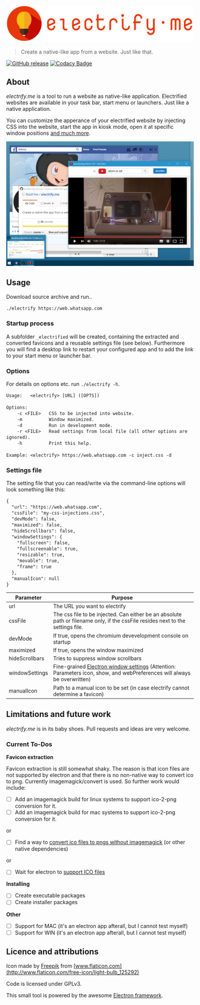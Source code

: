 ![Electrify-Logo](readme-res/logo+text.png)
> Create a native-like app from a website. Just like that.

[![GitHub release](https://img.shields.io/badge/version-0.2.2-green.svg)](https://github.com/BastiTee/electrify.me/releases/latest)
[![Codacy Badge](https://api.codacy.com/project/badge/Grade/1ce6531d28d84cffa342526dc183464b)](https://www.codacy.com/app/basti-tee/electrify-me?utm_source=github.com&amp;utm_medium=referral&amp;utm_content=BastiTee/electrify.me&amp;utm_campaign=Badge_Grade)

## About

*electrify.me* is a tool to run a website as native-like application. Electrified websites are available in your task bar, start menu or launchers. Just like a native application.

You can customize the apperance of your electrified website by injecting CSS into the website, start the app in kiosk mode, open it at specific window positions [and much more](http://electron.atom.io/docs/api/browser-window/#new-browserwindowoptions).

![Screenshot](readme-res/screenshot.png)

## Usage

Download source archive and run..

```
./electrify https://web.whatsapp.com
```

### Startup process

A subfolder `_electrified` will be created, containing the extracted and converted favicons and a reusable settings file (see below).
Furthermore you will find a desktop link to restart your configured app and to add the link to your start menu or launcher bar.

### Options

For details on options etc. run `./electrify -h`.

```
Usage:   <electrify> [URL] ([OPTS])

Options:
    -c <FILE>   CSS to be injected into website.
    -m          Window maximized.
    -d          Run in development mode.
    -r <FILE>   Read settings from local file (all other options are ignored).
    -h          Print this help.

Example: <electrify> https://web.whatsapp.com -c inject.css -d
```

### Settings file

The setting file that you can read/write via the command-line options will look something like this:

```
{
  "url": "https://web.whatsapp.com",
  "cssFile": "my-css-injections.css",
  "devMode": false,
  "maximized": false,
  "hideScrollbars": false,
  "windowSettings": {
    "fullscreen": false,
    "fullscreenable": true,
    "resizable": true,
    "movable": true,
    "frame": true
  },
  "manualIcon": null
}
```

| Parameter | Purpose |
|-------------|------------|
| url | The URL you want to electrify |
| cssFile | The css file to be injected. Can either be an absolute path or filename only, if the cssFile resides next to the settings file. |
| devMode | If  true, opens the chromium devevelopment console on startup |
| maximized | If true, opens the window maximized |
| hideScrollbars | Tries to suppress window scrollbars |
| windowSettings | Fine-grained [Electron window settings](http://electron.atom.io/docs/api/browser-window/#new-browserwindowoptions) (Attention: Parameters icon, show, and webPreferences will always be overwritten) |
| manualIcon | Path to a manual icon to be set (in case electrify cannot determine a favicon) |

## Limitations and future work

*electrify.me* is in its baby shoes. Pull requests and ideas are very welcome.

### Current To-Dos

**Favicon extraction**

Favicon extraction is still somewhat shaky. The reason is that icon files are not supported by electron and that there is no non-native way to convert ico to png. Currently imagemagick/convert is used. So further work would include:

- [ ] Add an imagemagick build for linux systems to support ico-2-png conversion for it.
- [ ] Add an imagemagick build for mac systems to support ico-2-png conversion for it.

or

- [ ] Find a way to [convert ico files to pngs without imagemagick](http://stackoverflow.com/questions/37391106/convert-ico-icon-file-to-png-image-file-using-plain-javascript) (or other native dependencies)

or

- [ ] Wait for electron to [support ICO files](https://github.com/electron/electron/issues/2277)

**Installing**

- [ ] Create executable packages
- [ ] Create installer packages

**Other**

- [ ] Support for MAC (it's an electron app afterall, but I cannot test myself)
- [ ] Support for WIN (it's an electron app afterall, but I cannot test myself)

## Licence and attributions

Icon made by [Freepik](http://www.flaticon.com/authors/freepik) from [www.flaticon.com](http://www.flaticon.com/free-icon/light-bulb_125292)

Code is licensed under GPLv3.

This small tool is powered by the awesome [Electron framework](http://electron.atom.io/).
